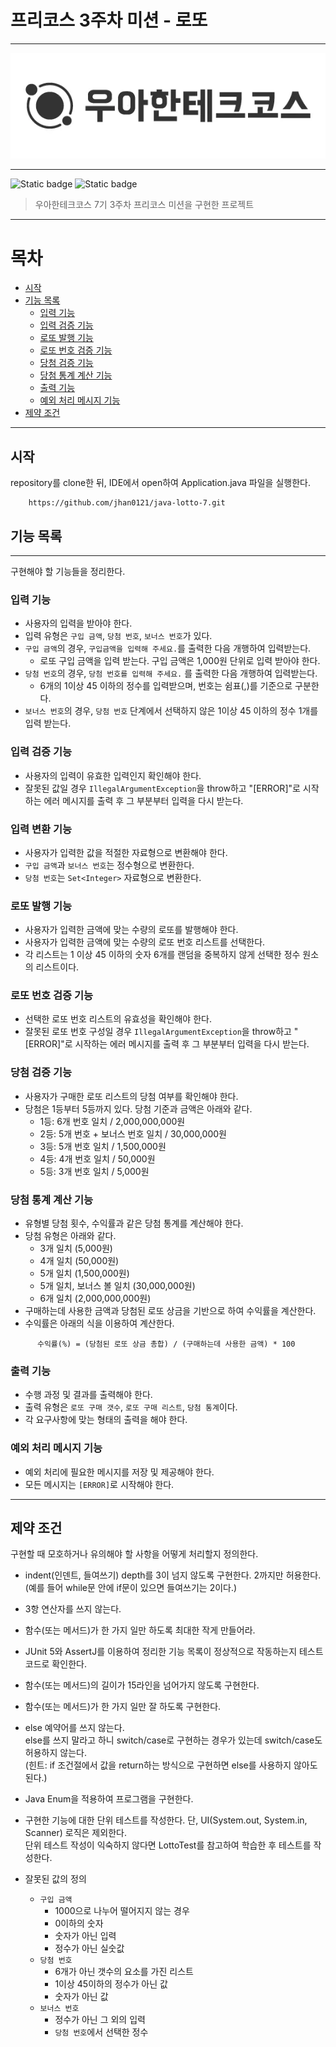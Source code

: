 # 프리코스 3주차 미션 - 로또

***
<div align="center">
  <img src="./img/logo.webp" alt="우아한테크코스">
</div>

***

![Static badge](https://img.shields.io/badge/precourse-week3-14CC80.svg)
![Static badge](https://img.shields.io/badge/test-0_passed-1E96EB.svg)


> 우아한테크코스 7기 3주차 프리코스 미션을 구현한 프로젝트

***

# 목차

- [시작](#시작)
- [기능 목록](#기능-목록)
    - [입력 기능](#입력-기능)
    - [입력 검증 기능](#입력-검증-기능)
    - [로또 발행 기능](#로또-발행-기능)
    - [로또 번호 검증 기능](#로또-번호-검증-기능)
    - [당첨 검증 기능](#당첨-검증-기능)
    - [당첨 통계 계산 기능](#당첨-통계-계산-기능)
    - [출력 기능](#출력-기능)
    - [예외 처리 메시지 기능](#예외-처리-메시지-기능)
- [제약 조건](#제약-조건)

***

## 시작

repository를 clone한 뒤, IDE에서 open하여 Application.java 파일을 실행한다.

```git
    https://github.com/jhan0121/java-lotto-7.git
```

## 기능 목록

***

구현해야 할 기능들을 정리한다.

### 입력 기능

+ 사용자의 입력을 받아야 한다.
+ 입력 유형은 `구입 금액`, `당첨 번호`, `보너스 번호`가 있다.
+ `구입 금액`의 경우, `구입금액을 입력해 주세요.`를 출력한 다음 개행하여 입력받는다.
    + 로또 구입 금액을 입력 받는다. 구입 금액은 1,000원 단위로 입력 받아야 한다.
+ `당첨 번호`의 경우, `당첨 번호를 입력해 주세요.` 를 출력한 다음 개행하여 입력받는다.
    + 6개의 1이상 45 이하의 정수를 입력받으며, 번호는 쉼표(,)를 기준으로 구분한다.
+ `보너스 번호`의 경우, `당첨 번호` 단계에서 선택하지 않은 1이상 45 이하의 정수 1개를 입력 받는다.

### 입력 검증 기능

+ 사용자의 입력이 유효한 입력인지 확인해야 한다.
+ 잘못된 값일 경우 `IllegalArgumentException`을 throw하고 "[ERROR]"로 시작하는 에러 메시지를 출력 후 그 부분부터 입력을 다시 받는다.

### 입력 변환 기능

+ 사용자가 입력한 값을 적절한 자료형으로 변환해야 한다.
+ `구입 금액`과 `보너스 번호`는 정수형으로 변환한다.
+ `당첨 번호`는 `Set<Integer>` 자료형으로 변환한다.

### 로또 발행 기능

+ 사용자가 입력한 금액에 맞는 수량의 로또를 발행해야 한다.
+ 사용자가 입력한 금액에 맞는 수량의 로또 번호 리스트를 선택한다.
+ 각 리스트는 1 이상 45 이하의 숫자 6개를 랜덤을 중복하지 않게 선택한 정수 원소의 리스트이다.

### 로또 번호 검증 기능

+ 선택한 로또 번호 리스트의 유효성을 확인해야 한다.
+ 잘못된 로또 번호 구성일 경우 `IllegalArgumentException`을 throw하고 "[ERROR]"로 시작하는 에러 메시지를 출력 후 그 부분부터 입력을 다시 받는다.

### 당첨 검증 기능

+ 사용자가 구매한 로또 리스트의 당첨 여부를 확인해야 한다.
+ 당첨은 1등부터 5등까지 있다. 당첨 기준과 금액은 아래와 같다.
    + 1등: 6개 번호 일치 / 2,000,000,000원
    + 2등: 5개 번호 + 보너스 번호 일치 / 30,000,000원
    + 3등: 5개 번호 일치 / 1,500,000원
    + 4등: 4개 번호 일치 / 50,000원
    + 5등: 3개 번호 일치 / 5,000원

### 당첨 통계 계산 기능

+ 유형별 당첨 횟수, 수익률과 같은 당첨 통계를 계산해야 한다.
+ 당첨 유형은 아래와 같다.
    + 3개 일치 (5,000원)
    + 4개 일치 (50,000원)
    + 5개 일치 (1,500,000원)
    + 5개 일치, 보너스 볼 일치 (30,000,000원)
    + 6개 일치 (2,000,000,000원)
+ 구매하는데 사용한 금액과 당첨된 로또 상금을 기반으로 하여 수익률을 계산한다.
+ 수익률은 아래의 식을 이용하여 계산한다.

```text
      수익률(%) = (당첨된 로또 상금 총합) / (구매하는데 사용한 금액) * 100
```

### 출력 기능

+ 수행 과정 및 결과를 출력해야 한다.
+ 출력 유형은 `로또 구매 갯수`, `로또 구매 리스트`, `당첨 통계`이다.
+ 각 요구사항에 맞는 형태의 출력을 해야 한다.

### 예외 처리 메시지 기능

+ 예외 처리에 필요한 메시지를 저장 및 제공해야 한다.
+ 모든 메시지는 `[ERROR]`로 시작해야 한다.

***

## 제약 조건

구현할 때 모호하거나 유의해야 할 사항을 어떻게 처리할지 정의한다.

+ indent(인덴트, 들여쓰기) depth를 3이 넘지 않도록 구현한다. 2까지만 허용한다.    
  (예를 들어 while문 안에 if문이 있으면 들여쓰기는 2이다.)
+ 3항 연산자를 쓰지 않는다.
+ 함수(또는 메서드)가 한 가지 일만 하도록 최대한 작게 만들어라.
+ JUnit 5와 AssertJ를 이용하여 정리한 기능 목록이 정상적으로 작동하는지 테스트 코드로 확인한다.


+ 함수(또는 메서드)의 길이가 15라인을 넘어가지 않도록 구현한다.
+ 함수(또는 메서드)가 한 가지 일만 잘 하도록 구현한다.
+ else 예약어를 쓰지 않는다.    
  else를 쓰지 말라고 하니 switch/case로 구현하는 경우가 있는데 switch/case도 허용하지 않는다.    
  (힌트: if 조건절에서 값을 return하는 방식으로 구현하면 else를 사용하지 않아도 된다.)
+ Java Enum을 적용하여 프로그램을 구현한다.
+ 구현한 기능에 대한 단위 테스트를 작성한다. 단, UI(System.out, System.in, Scanner) 로직은 제외한다.    
  단위 테스트 작성이 익숙하지 않다면 LottoTest를 참고하여 학습한 후 테스트를 작성한다.


+ 잘못된 값의 정의
    + `구입 금액`
        + 1000으로 나누어 떨어지지 않는 경우
        + 0이하의 숫자
        + 숫자가 아닌 입력
        + 정수가 아닌 실숫값
    + `당첨 번호`
        + 6개가 아닌 갯수의 요소를 가진 리스트
        + 1이상 45이하의 정수가 아닌 값
        + 숫자가 아닌 값
    + `보너스 번호`
        + 정수가 아닌 그 외의 입력
        + `당첨 번호`에서 선택한 정수